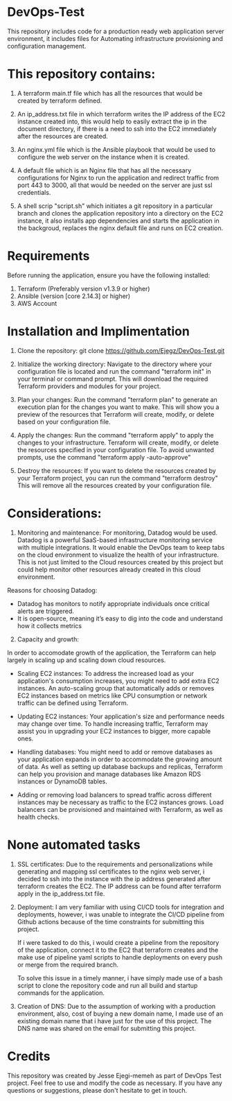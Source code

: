 # DevOps-Test
This repository includes code for a production ready web application server environment, it includes files for Automating infrastructure provisioning and configuration management.

# This repository contains:
1. A terraform main.tf file which has all the resources that would be created by terraform defined.

2. An ip_address.txt file in which terraform writes the IP address of the EC2 instance created into, this would help to easily extract the ip in the document directory, if there is a need to ssh into the EC2 immediately after the resources are created.

3. An nginx.yml file which is the Ansible playbook that would be used to configure the web server on the instance when it is created.

4. A default file which is an Nginx file that has all the necessary configurations for Nginx to run the application and redirect traffic from port 443 to  3000, all that would be needed on the server are just ssl credentials.

5. A shell scrip "script.sh" which initiates a git repository in a particular branch and clones the application repository into a directory on the EC2 instance, it also installs app dependencies and starts the application in the backgroud, replaces the nginx default file and runs on EC2 creation. 

# Requirements
Before running the application, ensure you have the following installed:

1. Terraform (Preferably version  v1.3.9 or higher)
2. Ansible (version [core 2.14.3] or higher)
3. AWS Account

# Installation and Implimentation
1. Clone the repository:
        git clone https://github.com/Ejegz/DevOps-Test.git

2. Initialize the working directory: 
        Navigate to the directory where your configuration file is located and run the command 
                                              "terraform init" 
in your terminal or command prompt. This will download the required Terraform providers and modules for your project.

3. Plan your changes: 
        Run the command 
                        "terraform plan" 
        to generate an execution plan for the changes you want to make. This will show you a preview of the resources that Terraform will create, modify, or delete based on your configuration file.

4. Apply the changes: 
        Run the command 
                        "terraform apply"
 to apply the changes to your infrastructure. Terraform will create, modify, or delete the resources specified in your configuration file.
        To avoid unwanted prompts, use the command
                        "terraform apply -auto-approve"

5. Destroy the resources: 
        If you want to delete the resources created by your Terraform project, you can run the command 
                        "terraform destroy"
This will remove all the resources created by your configuration file.


# Considerations:

1. Monitoring and maintenance:
For monitoring, Datadog would be used. 
Datadog is a powerful SaaS-based infrastructure monitoring service with multiple integrations. It would enable the DevOps team to keep tabs on the cloud environment to visualize the health of your infrastructure. This is not just limited to the Cloud resources created by this project but could help monitor other resources already created in this cloud environment.

Reasons for choosing Datadog:

* Datadog has monitors to notify appropriate individuals once critical alerts are triggered.
* It is open-source, meaning it’s easy to dig into the code and understand how it collects metrics

2. Capacity and growth:

In order to accomodate growth of the application, the Terraform can help largely in scaling up and scaling down cloud resources.

* Scaling EC2 instances: To address the increased load as your application's consumption increases, you might need to add extra EC2 instances. An auto-scaling group that automatically adds or removes EC2 instances based on metrics like CPU consumption or network traffic can be defined using Terraform.

* Updating EC2 instances: Your application's size and performance needs may change over time. To handle increasing traffic, Terraform may assist you in upgrading your EC2 instances to bigger, more capable ones.

* Handling databases: You might need to add or remove databases as your application expands in order to accommodate the growing amount of data. As well as setting up database backups and replicas, Terraform can help you provision and manage databases like Amazon RDS instances or DynamoDB tables.

* Adding or removing load balancers to spread traffic across different instances may be necessary as traffic to the EC2 instances grows. Load balancers can be provisioned and maintained with Terraform, as well as health checks.

# None automated tasks

1. SSL certificates: Due to the requirements and personalizations while generating and mapping ssl certificates to the nginx web server, i decided to ssh into the instance with the ip address generated after terraform creates the EC2. The IP address can be found after terraform apply in the ip_address.txt file.

2. Deployment: I am very familiar with using CI/CD tools for integration and deployments, however, i was unable to integrate the CI/CD pipeline from Github    actions because of the time constraints for submitting this project. 

   If i were tasked to do this, i would create a pipeline from the repository of the application, connect it to the EC2 that terraform creates and the make use of pipeline yaml scripts to handle deployments on every push or merge from the required branch.

   To solve this issue in a timely manner, i have simply made use of a bash script to clone the repository code and run all build and startup commands for the application.

3. Creation of DNS: Due to the assumption of working with a production environment, also, cost of buying a new domain name, I made use of an existing domain name that i have just for the use of this project. The DNS name was shared on the email for submitting this project.

# Credits 

This repository was created by Jesse Ejegi-memeh as part of DevOps Test project. Feel free to use and modify the code as necessary. If you have any questions or suggestions, please don't hesitate to get in touch.

